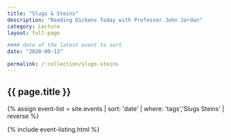 ```yaml
---
title: "Slugs & Steins"
description: "Reading Dickens Today with Professor John Jordan"
category: Lecture
layout: full-page

#### date of the latest event to sort
date: "2020-09-13"

permalink: /:collection/slugs-steins
---
```

<section id="main-content">
<div class="grid-container large">
<section class="heading">
<h2 class="underline">{{ page.title }}</h2>
</section>

<div class="events-card-list fade-out-siblings">
{% assign event-list = site.events | sort: 'date' | where: 'tags','Slugs Steins' | reverse %}

{% include event-listing.html %}
